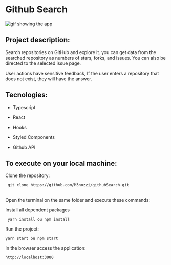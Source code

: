 # Github Search

<img src="https://res.cloudinary.com/menozzi/image/upload/v1604066708/project2/githubSearch_egf2hx.gif" alt="gif showing the app">

<br/>

## Project description:
  
Search repositories on GitHub and explore it. you can get data from the searched repository as numbers of stars, forks, and issues. You can also be directed to the selected issue page.

User actions have sensitive feedback, If the user enters a repository that does not exist, they will have the answer.

## Tecnologies:

- Typescript

- React 

- Hooks

- Styled Components

- Github API


## To execute on your local machine:

 Clone the repository:

```
 git clone https://github.com/M3nozzi/githubSearch.git
```

<br/>Open the terminal on the same folder and execute these commands:

Install all dependent packages
```
 yarn install ou npm install
```
Run the project:
```
yarn start ou npm start
```
In the browser access the application:
```
http://localhost:3000
```

